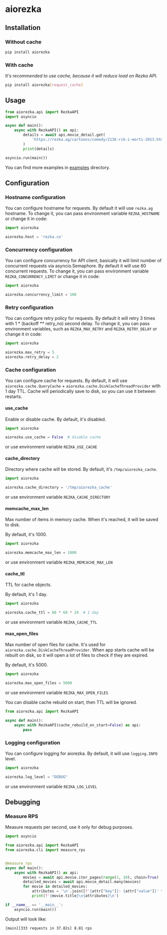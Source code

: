 # aiorezka

## Installation

### Without cache
```bash
pip install aiorezka
```

### With cache
_It's recommended to use cache, because it will reduce load on Rezka API._

```bash
pip install aiorezka[request_cache]
```

## Usage
```python
from aiorezka.api import RezkaAPI
import asyncio

async def main():
    async with RezkaAPI() as api:
        details = await api.movie_detail.get(
            'https://rezka.ag/cartoons/comedy/2136-rik-i-morti-2013.html'
        )
        print(details)

asyncio.run(main())
```
You can find more examples in [examples](examples) directory.

## Configuration
### Hostname configuration
You can configure hostname for requests. By default it will use `rezka.ag` hostname.
To change it, you can pass environment variable `REZKA_HOSTNAME` or change it in code:
```python 
import aiorezka

aiorezka.host = 'rezka.co'
```

### Concurrency configuration
You can configure concurrency for API client, basically it will limit number of concurrent requests via asyncio.Semaphore.
By default it will use 60 concurrent requests.
To change it, you can pass environment variable `REZKA_CONCURRENCY_LIMIT` or change it in code:
```python
import aiorezka

aiorezka.concurrency_limit = 100
```

### Retry configuration
You can configure retry policy for requests. By default it will retry 3 times with 1 * (backoff ** retry_no) second delay.
To change it, you can pass environment variables, such as `REZKA_MAX_RETRY` and `REZKA_RETRY_DELAY` or change it in code:
```python
import aiorezka

aiorezka.max_retry = 5
aiorezka.retry_delay = 2
```

### Cache configuration
You can configure cache for requests. By default, it will use `aiorezka.cache.QueryCache` + `aiorezka.cache.DiskCacheThreadProvider` with 1 day TTL.
Cache will periodically save to disk, so you can use it between restarts.


#### use_cache
Enable or disable cache. By default, it's disabled.
```python
import aiorezka

aiorezka.use_cache = False  # disable cache
```
or use environment variable `REZKA_USE_CACHE`

#### cache_directory
Directory where cache will be stored. By default, it's `/tmp/aiorezka_cache`.
```python
import aiorezka

aiorezka.cache_directory = '/tmp/aiorezka_cache'
```
or use environment variable `REZKA_CACHE_DIRECTORY`

#### memcache_max_len
Max number of items in memory cache. When it's reached, it will be saved to disk. 

By default, it's 1000.
```python
import aiorezka

aiorezka.memcache_max_len = 1000
```
or use environment variable `REZKA_MEMCACHE_MAX_LEN`

#### cache_ttl
TTL for cache objects.

By default, it's 1 day.
```python
import aiorezka

aiorezka.cache_ttl = 60 * 60 * 24  # 1 day
```
or use environment variable `REZKA_CACHE_TTL`

#### max_open_files
Max number of open files for cache. It's used for `aiorezka.cache.DiskCacheThreadProvider`. When app starts cache will be rebuilt on disk, so it will open a lot of files to check if they are expired.

By default, it's 5000.
```python
import aiorezka

aiorezka.max_open_files = 5000
```
or use environment variable `REZKA_MAX_OPEN_FILES`

You can disable cache rebuild on start, then TTL will be ignored.
```python
from aiorezka.api import RezkaAPI

async def main():
    async with RezkaAPI(cache_rebuild_on_start=False) as api:
        pass
```

### Logging configuration
You can configure logging for aiorezka. By default, it will use `logging.INFO` level.
```python
import aiorezka

aiorezka.log_level = "DEBUG"
```
or use environment variable `REZKA_LOG_LEVEL`

## Debugging
### Measure RPS
Measure requests per second, use it only for debug purposes.
```python
import asyncio

from aiorezka.api import RezkaAPI
from aiorezka.cli import measure_rps


@measure_rps
async def main():
    async with RezkaAPI() as api:
        movies = await api.movie.iter_pages(range(1, 10), chain=True)
        detailed_movies = await api.movie_detail.many(movies)
        for movie in detailed_movies:
            attributes = '\n'.join([f'{attr["key"]}: {attr["value"]}' for attr in movie.attributes])
            print(f'{movie.title}\n{attributes}\n')

if __name__ == '__main__':
    asyncio.run(main())
```
Output will look like:
```bash
[main][333 requests in 37.82s] 8.81 rps
```

